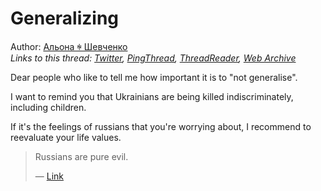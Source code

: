 # Generalizing

Author: [Альона ꑭ Шевченко](https://twitter.com/cryptodrftng)  
*Links to this thread: [Twitter](https://twitter.com/cryptodrftng/status/1529066163434622977), [PingThread](https://pingthread.com/thread/1529066163434622977), [ThreadReader](https://threadreaderapp.com/thread/1529066163434622977.html), [Web Archive](https://web.archive.org/web/*/https://twitter.com/cryptodrftng/status/1529066163434622977)*

Dear people who like to tell me how important it is to "not generalise". 

I want to remind you that Ukrainians are being killed indiscriminately, including children. 

If it's the feelings of russians that you're worrying about, I recommend to reevaluate your life values.

<blockquote class="twitter-tweet">
    <p lang="en" dir="ltr">
    Russians are pure evil.<br />
    </p>
    &mdash; <a href="https://twitter.com/golub/status/1529058015688724481">Link</a>
</blockquote>

